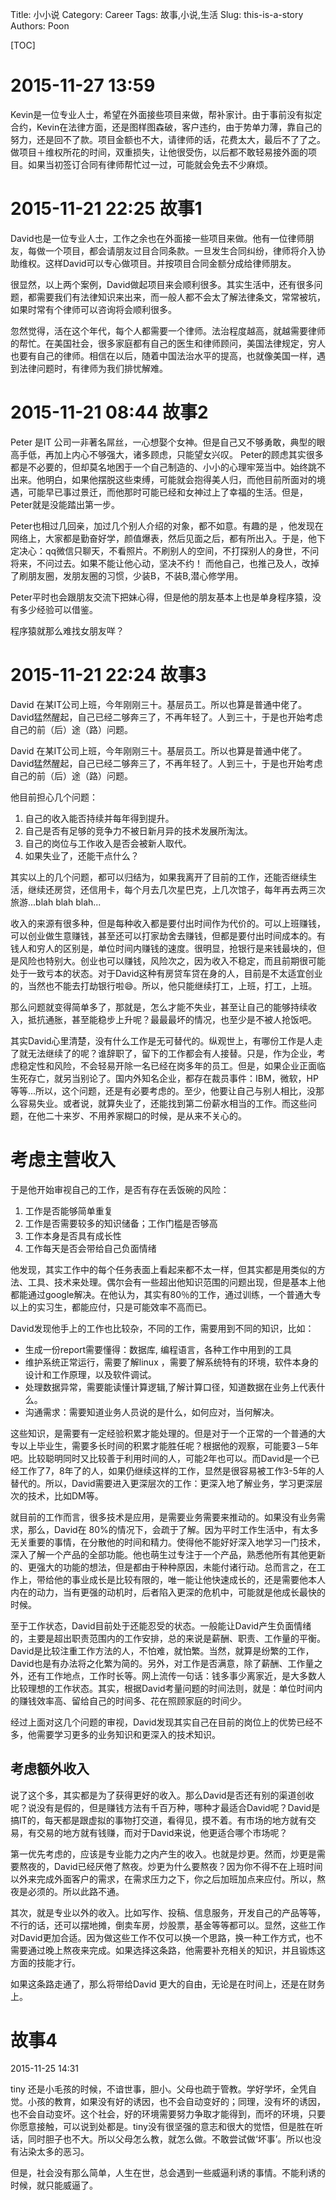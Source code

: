 Title: 小小说
Category: Career
Tags: 故事,小说,生活
Slug: this-is-a-story
Authors: Poon

[TOC]

<!-- ^ -->
# 2015-11-27 13:59
Kevin是一位专业人士，希望在外面接些项目来做，帮补家计。由于事前没有拟定合约，Kevin在法律方面，还是图样图森破，客户违约，由于势单力薄，靠自己的努力，还是回不了款。项目金额也不大，请律师的话，花费太大，最后不了了之。做项目＋维权所花的时间，双重损失，让他很受伤，以后都不敢轻易接外面的项目。如果当初签订合同有律师帮忙过一过，可能就会免去不少麻烦。

<!-- $ -->


# 2015-11-21 22:25 故事1

David也是一位专业人士，工作之余也在外面接一些项目来做。他有一位律师朋友，每做一个项目，都会请朋友过目合同条款。一旦发生合同纠纷，律师将介入协助维权。这样David可以专心做项目。并按项目合同金额分成给律师朋友。

很显然，以上两个案例，David做起项目来会顺利很多。其实生活中，还有很多问题，都需要我们有法律知识来出来，而一般人都不会太了解法律条文，常常被坑，如果时常有个律师可以咨询将会顺利很多。

忽然觉得，活在这个年代，每个人都需要一个律师。法治程度越高，就越需要律师的帮忙。在美国社会，很多家庭都有自己的医生和律师顾问，美国法律规定，穷人也要有自己的律师。相信在以后，随着中国法治水平的提高，也就像美国一样，遇到法律问题时，有律师为我们排忧解难。


# 2015-11-21 08:44 故事2

Peter 是IT 公司一非著名屌丝，一心想娶个女神。但是自己又不够勇敢，典型的眼高手低，再加上内心不够强大，诸多顾虑，只能望女兴叹。 Peter的顾虑其实很多都是不必要的，但却莫名地困于一个自己制造的、小小的心理牢笼当中。始终跳不出来。他明白，如果他摆脱这些束缚，可能就会抱得美人归，而他目前所面对的境遇，可能早已事过景迁，而他那时可能已经和女神过上了幸福的生活。但是，Peter就是没能踏出第一步。

Peter也相过几回亲，加过几个别人介绍的对象，都不如意。有趣的是 ，他发现在网络上，大家都是勤奋好学，颜值爆表，然后见面之后，都有所出入。于是，他下定决心：qq微信只聊天，不看照片。不刷别人的空间，不打探别人的身世，不问将来，不问过去。如果不能让他心动，坚决不约！ 而他自己，也推己及人，改掉了刷朋友圈，发朋友圈的习惯，少装B，不装B,潜心修学用。

Peter平时也会跟朋友交流下把妹心得，但是他的朋友基本上也是单身程序猿，没有多少经验可以借鉴。

程序猿就那么难找女朋友咩？

# 2015-11-21 22:24 故事3

David 在某IT公司上班，今年刚刚三十。基层员工。所以也算是普通中佬了。David猛然醒起，自己已经二够奔三了，不再年轻了。人到三十，于是也开始考虑自己的前（后）途（路）问题。


David 在某IT公司上班，今年刚刚三十。基层员工。所以也算是普通中佬了。David猛然醒起，自己已经二够奔三了，不再年轻了。人到三十，于是也开始考虑自己的前（后）途（路）问题。

他目前担心几个问题：

1.  自己的收入能否持续并每年得到提升。
2.  自己是否有足够的竞争力不被日新月异的技术发展所淘汰。
3.  自己的岗位与工作收入是否会被新人取代。
4.  如果失业了，还能干点什么？


其实以上的几个问题，都可以归结为，如果我离开了目前的工作，还能否继续生活，继续还房贷，还信用卡，每个月去几次星巴克，上几次馆子，每年再去两三次旅游...blah blah blah...

收入的来源有很多种，但是每种收入都是要付出时间作为代价的。可以上班赚钱，可以创业做生意赚钱，甚至还可以打家劫舍去赚钱，但都是要付出时间成本的。有钱人和穷人的区别是，单位时间内赚钱的速度。很明显，抢银行是来钱最块的，但是风险也特别大。创业也可以赚钱，风险次之，因为收入不稳定，而且前期很可能处于一致亏本的状态。对于David这种有房贷车贷在身的人，目前是不太适宜创业的，当然也不能去打劫银行啦😄。所以，他只能继续打工，上班，打工，上班。

那么问题就变得简单多了，那就是，怎么才能不失业，甚至让自己的能够持续收入，抵抗通胀，甚至能稳步上升呢？最最最坏的情况，也至少是不被人抢饭吧。

其实David心里清楚，没有什么工作是无可替代的。纵观世上，有哪份工作是人走了就无法继续了的呢？谁辞职了，留下的工作都会有人接替。只是，作为企业，考虑稳定性和风险，不会轻易开除一名已经在岗多年的员工。但是，如果企业正面临生死存亡，就另当别论了。国内外知名企业，都存在裁员事件：IBM，微软，HP等等...所以，这个问题，还是有必要考虑的。至少，他要让自己与别人相比，没那么容易失业。或者说，就算失业了，还能找到第二份薪水相当的工作。而这些问题，在他二十来岁、不用养家糊口的时候，是从来不关心的。


# 考虑主营收入
于是他开始审视自己的工作，是否有存在丢饭碗的风险：

1. 工作是否能够简单重复
2. 工作是否需要较多的知识储备；工作门槛是否够高
3. 工作本身是否具有成长性
4. 工作每天是否会带给自己负面情绪


他发现，其实工作中的每个任务表面上看起来都不太一样，但其实都是用类似的方法、工具、技术来处理。偶尔会有一些超出他知识范围的问题出现，但是基本上他都能通过google解决。在他认为，其实有80％的工作，通过训练，一个普通大专以上的实习生，都能应付，只是可能效率不高而已。

David发现他手上的工作也比较杂，不同的工作，需要用到不同的知识，比如：
*  生成一份report需要懂得：数据库, 编程语言，各种工作中用到的工具
* 维护系统正常运行，需要了解linux ，需要了解系统特有的环境，软件本身的设计和工作原理，以及软件调试。
* 处理数据异常，需要能读懂计算逻辑,了解计算口径，知道数据在业务上代表什么。
* 沟通需求：需要知道业务人员说的是什么，如何应对，当何解决。

这些知识，是需要有一定经验积累才能处理的。但是对于一个正常的一个普通的大专以上毕业生，需要多长时间的积累才能胜任呢？根据他的观察，可能要3－5年吧。比较聪明同时又比较善于利用时间的人，可能2年也可以。而David是一个已经工作了7，8年了的人，如果仍继续这样的工作，显然是很容易被工作3-5年的人替代的。所以，David需要进入更深层次的工作：更深入地了解业务，学习更深层次的技术，比如DM等。

就目前的工作而言，很多技术是应用，是需要业务需要来推动的。如果没有业务需求，那么，David在 80%的情况下，会疏于了解。因为平时工作生活中，有太多无关重要的事情，在分散他的时间和精力。使得他不能好好深入地学习一门技术，深入了解一个产品的全部功能。他也萌生过专注于一个产品，熟悉他所有其他更新的、更强大的功能的想法，但是都由于种种原因，未能付诸行动。总而言之，在工作上，带给他的事业成长是比较有限的，唯一能让他快速成长的，还是需要他本人内在的动力，当有更强的动机时，后者陷入更深的危机中，可能就是他成长最快的时候。

至于工作状态，David目前处于还能忍受的状态。一般能让David产生负面情绪的，主要是超出职责范围内的工作安排，总的来说是薪酬、职责、工作量的平衡。David是比较注重工作方法的人，不怕难，就怕繁。当然，就算是纷繁的工作，David也是有办法将之化繁为简的。另外，对工作是否满意，除了薪酬、工作量之外，还有工作地点，工作时长等。网上流传一句话：钱多事少离家近，是大多数人比较理想的工作状态。其实，根据David考量问题的时间法则，就是：单位时间内的赚钱效率高、留给自己的时间多、花在照顾家庭的时间少。

经过上面对这几个问题的审视，David发现其实自己在目前的岗位上的优势已经不多，他需要学习更多的业务知识和更深入的技术知识。


## 考虑额外收入
说了这个多，其实都是为了获得更好的收入。那么David是否还有别的渠道创收呢？说没有是假的，但是赚钱方法有千百万种，哪种才最适合David呢？David是搞IT的，每天都是跟虚拟的事物打交道，看得见，摸不着。有市场的地方就有交易，有交易的地方就有钱赚，而对于David来说，他更适合哪个市场呢？

第一优先考虑的，应该是专业能力之内产生的收入。也就是炒更。然而，炒更是需要熬夜的，David已经厌倦了熬夜。炒更为什么要熬夜？因为你不得不在上班时间以外来完成外面客户的需求，在需求压力之下，你之后加班加点来应付。所以，熬夜是必须的。所以此路不通。

其次，就是专业以外的收入。比如写作、投稿、信息服务，开发自己的产品等等，不行的话，还可以摆地摊，倒卖车房，炒股票，基金等等都可以。显然，这些工作对David更加合适。因为做这些工作不仅可以换一个思路，换一种工作方式，也不需要通过晚上熬夜来完成。如果选择这条路，他需要补充相关的知识，并且锻炼这方面的技能才行。


如果这条路走通了，那么将带给David 更大的自由，无论是在时间上，还是在财务上。

# 故事4
2015-11-25 14:31

tiny 还是小毛孩的时候，不谙世事，胆小。父母也疏于管教。学好学坏，全凭自觉。小孩的教育，如果没有好的诱因，也不会自动变好的；同理，没有坏的诱因，也不会自动变坏。这个社会，好的环境需要努力争取才能得到，而坏的环境，只要你愿意接触，可以说到处都是。tiny没有很坚强的意志和很大的觉悟，但是胜在听话，同时胆子也不大。所以父母怎么教，就怎么做。不敢尝试做‘坏事’。所以也没有沾染太多的恶习。

但是，社会没有那么简单，人生在世，总会遇到一些威逼利诱的事情。不能利诱的时候，就只能威逼了。




